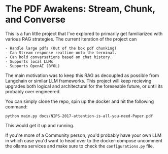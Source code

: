 # The PDF Awakens: Stream, Chunk, and Converse

This is a fun little project that I've explored to primarily get familiarized with various RAG strategies. The current iteration of the project can

    - Handle large pdfs (Out of the box pdf chunking)
    - Can Stream response realtime onto the terminal.
    - Can hold conversations based on chat history.
    - Supports local LLMs
    - Supports OpenAI (BYOL)

The main motivation was to keep this RAG as decoupled as possible from Langchain or similar LLM frameworks. This project will keep recieving upgrades both logical and architectural for the foreseable future, or until its probably over engineered. 


You can simply clone the repo, spin up the docker and hit the following command:

 `python main.py docs/NIPS-2017-attention-is-all-you-need-Paper.pdf`

This would get it up and running.

If you're more of a Community person, you'd probably have your own LLM in which case you'd want to head over to the docker-compose uncomment the ollama services and make sure to check the `configurations.py` file.
